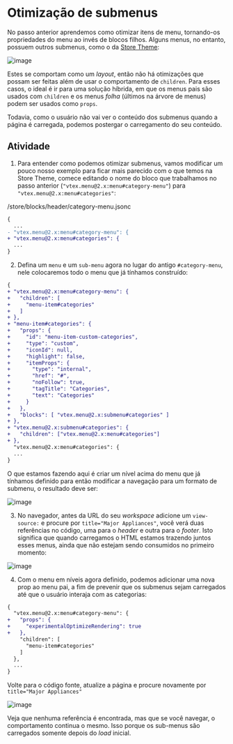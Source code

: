 # Otimização de submenus

No passo anterior aprendemos como otimizar itens de menu, tornando-os propriedades do menu ao invés de blocos filhos. Alguns menus, no entanto, possuem outros submenus, como o da [Store Theme](storetheme.vtex.com):

![image](https://user-images.githubusercontent.com/18701182/93831521-5d848700-fc49-11ea-9773-c2d727013f95.png)

Estes se comportam como um _layout_, então não há otimizações que possam ser feitas além de usar o comportamento de `children`. Para esses casos, o ideal é ir para uma solução híbrida, em que os menus pais são usados com `children` e os menus *folha* (últimos na árvore de menus) podem ser usados como `props`. 

Todavia, como o usuário não vai ver o conteúdo dos submenus quando a página é carregada, podemos postergar o carregamento do seu conteúdo. 

## Atividade

1. Para entender como podemos otimizar submenus, vamos modificar um pouco nosso exemplo para ficar mais parecido com o que temos na Store Theme, comece editando o nome do bloco que trabalhamos no passo anterior (`"vtex.menu@2.x:menu#category-menu"`) para `"vtex.menu@2.x:menu#categories"`:

/store/blocks/header/category-menu.jsonc
```diff
{
  ...
- "vtex.menu@2.x:menu#category-menu": {
+ "vtex.menu@2.x:menu#categories": {  
  ...
}
```

2. Defina um `menu` e um `sub-menu` agora no lugar do antigo `#category-menu`, nele colocaremos todo o menu que já tínhamos construído: 

```diff
{
+ "vtex.menu@2.x:menu#category-menu": {
+   "children": [
+     "menu-item#categories"
+   ]
+ },
+ "menu-item#categories": {
+   "props": {
+     "id": "menu-item-custom-categories",
+     "type": "custom",
+     "iconId": null,
+     "highlight": false,
+     "itemProps": {
+       "type": "internal",
+       "href": "#",
+       "noFollow": true,
+       "tagTitle": "Categories",
+       "text": "Categories"
+     }
+   },
+   "blocks": [ "vtex.menu@2.x:submenu#categories" ]
+ },
+ "vtex.menu@2.x:submenu#categories": {
+   "children": ["vtex.menu@2.x:menu#categories"]
+ },
  "vtex.menu@2.x:menu#categories": {  
  ...
}
```

O que estamos fazendo aqui é criar um nível acima do menu que já tínhamos definido para então modificar a navegação para um formato de submenu, o resultado deve ser: 

![image](https://user-images.githubusercontent.com/18701182/93835843-fa015600-fc56-11ea-9b0e-b30a281b2d2b.png)

3. No navegador, antes da URL do seu _workspace_ adicione um `view-source:` e procure por `title="Major Appliances"`, você verá duas referências no código, uma para o _header_ e outra para o _footer_. Isto significa que quando carregamos o HTML estamos trazendo juntos esses menus, ainda que não estejam sendo consumidos no primeiro momento:

![image](https://user-images.githubusercontent.com/18701182/93836918-a7299d80-fc5a-11ea-8804-0b2722742e17.png)

4. Com o menu em níveis agora definido, podemos adicionar uma nova prop ao menu pai, a fim de prevenir que os submenus sejam carregados até que o usuário interaja com as categorias: 

```diff
{
  "vtex.menu@2.x:menu#category-menu": {
+   "props": { 
+     "experimentalOptimizeRendering": true
+   },
    "children": [
      "menu-item#categories"
    ]
  },
  ...
}
```

Volte para o código fonte, atualize a página e procure novamente por `title="Major Appliances"`

![image](https://user-images.githubusercontent.com/18701182/93837006-f5d73780-fc5a-11ea-84c8-18542756e5a7.png)

Veja que nenhuma referência é encontrada, mas que se você navegar, o comportamento continua o mesmo. Isso porque os sub-menus são carregados somente depois do *load* inicial. 

